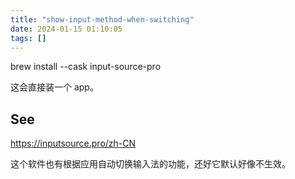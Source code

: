 ```yaml
---
title: "show-input-method-when-switching"
date: 2024-01-15 01:10:05
tags: []
---
```

brew install --cask input-source-pro

这会直接装一个 app。

## See

https://inputsource.pro/zh-CN

这个软件也有根据应用自动切换输入法的功能，还好它默认好像不生效。

